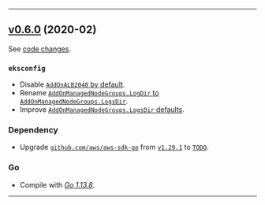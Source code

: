 

<hr>


## [v0.6.0](https://github.com/aws/aws-k8s-tester/releases/tag/v0.6.0) (2020-02)

See [code changes](https://github.com/aws/aws-k8s-tester/compare/v0.5.9...v0.6.0).

### `eksconfig`

- Disable [`AddOnALB2048` by default](https://github.com/aws/aws-k8s-tester/commit/f437b006afbc304bd1552fa143cfcd6a5cbc8e39).
- Rename [`AddOnManagedNodeGroups.LogDir` to `AddOnManagedNodeGroups.LogsDir`](https://github.com/aws/aws-k8s-tester/commit/bf3a92a97fbe4571388f7909225129fe3ee926da).
- Improve [`AddOnManagedNodeGroups.LogsDir` defaults](https://github.com/aws/aws-k8s-tester/commit/4524c52ab907152bc85c656c54864e075f7ec5f3).

### Dependency

- Upgrade [`github.com/aws/aws-sdk-go`](https://github.com/aws/aws-sdk-go/releases) from [`v1.29.1`](https://github.com/aws/aws-sdk-go/releases/tag/v1.29.1) to [`TODO`](https://github.com/aws/aws-sdk-go/releases/tag/TODO).

### Go

- Compile with [*Go 1.13.8*](https://golang.org/doc/devel/release.html#go1.13).


<hr>

